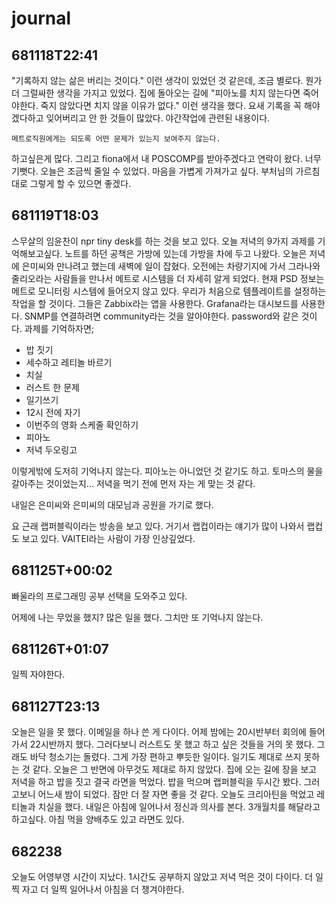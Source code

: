# journal

## 681118T22:41

"기록하지 않는 삶은 버리는 것이다." 이런 생각이 있었던 것 같은데, 조금 별로다. 뭔가 더 그럴싸한 생각을 가지고 있었다.
집에 돌아오는 길에 "피아노를 치지 않는다면 죽어야한다. 죽지 않았다면 치지 않을 이유가 없다." 이런 생각을 했다.
요새 기록을 꼭 해야겠다하고 잊어버리고 안 한 것들이 많았다.
야간작업에 관련된 내용이다.

`메트로직원에게는 되도록 어떤 문제가 있는지 보여주지 않는다.`

하고싶은게 많다. 그리고 fiona에서 내 POSCOMP를 받아주겠다고 연락이 왔다. 너무 기뻣다.
오늘은 조금씩 줄일 수 있었다. 마음을 가볍게 가져가고 싶다. 부처님의 가르침대로 그렇게 할 수 있으면 좋겠다.

## 681119T18:03

스무살의 임윤찬이 npr tiny desk를 하는 것을 보고 있다.
오늘 저녁의 9가지 과제를 기억해보고싶다.
노트를 하던 공책은 가방에 있는데 가방을 차에 두고 나왔다.
오늘은 저녁에 은미씨와 만나려고 했는데 새벽에 일이 잡혔다.
오전에는 차량기지에 가서 그라나와 줄리오라는 사람들을 만나서 메트로 시스템을 더 자세히 알게 되었다.
현재 PSD 정보는 메트로 모니터링 시스템에 들어오지 않고 있다. 우리가 처음으로 템플레이트를 설정하는 작업을 할 것이다.
그들은 Zabbix라는 앱을 사용한다. Grafana라는 대시보드를 사용한다.
SNMP를 연결하려면 community라는 것을 알아야한다. password와 같은 것이다.
과제를 기억하자면;

- 밥 짓기
- 세수하고 레티놀 바르기
- 치실
- 러스트 한 문제
- 일기쓰기
- 12시 전에 자기
- 이번주의 영화 스케줄 확인하기
- 피아노
- 저녁 두오링고

이렇게밖에 도저히 기억나지 않는다.
피아노는 아니었던 것 같기도 하고.
토마스의 물을 갈아주는 것이었는지...
저녁을 먹기 전에 먼저 자는 게 맞는 것 같다.

내일은 은미씨와 은미씨의 대모님과 공원을 가기로 했다.

요 근래 랩퍼블릭이라는 방송을 보고 있다. 거기서 랩컵이라는 얘기가 많이 나와서 랩컵도 보고 있다. VAITEI라는 사람이 가장 인상깊었다.

## 681125T+00:02

빠울라의 프로그래밍 공부 선택을 도와주고 있다.

어제에 나는 무었을 했지?
많은 일을 했다. 그치만 또 기억나지 않는다.

## 681126T+01:07

일찍 자야한다.

## 681127T23:13

오늘은 일을 못 했다.
이메일을 하나 쓴 게 다이다.
어제 밤에는 20시반부터 회의에 들어가서 22시반까지 했다.
그러다보니 러스트도 못 했고 하고 싶은 것들을 거의 못 했다.
그래도 바닥 청소기는 돌렸다. 그게 가장 편하고 뿌듯한 일이다.
일기도 제대로 쓰지 못하는 것 같다.
오늘은 그 반면에 아무것도 제대로 하지 않았다.
집에 오는 길에 장을 보고 저녁을 하고 밥을 짓고 결국 라면을 먹었다.
밥을 먹으며 랩퍼블릭을 두시간 봤다. 그러고보니 어느새 밤이 되었다.
잠만 더 잘 자면 좋을 것 같다.
오늘도 크리아틴을 먹었고 레티놀과 치실을 했다.
내일은 아침에 일어나서 정신과 의사를 본다. 3개월치를 해달라고 하고싶다.
아침 먹을 양배추도 있고 라면도 있다.

## 682238

오늘도 어영부영 시간이 지났다. 1시간도 공부하지 않았고 저녁 먹은 것이 다이다.
더 일찍 자고 더 일찍 일어나서 아침을 더 챙겨야한다.
